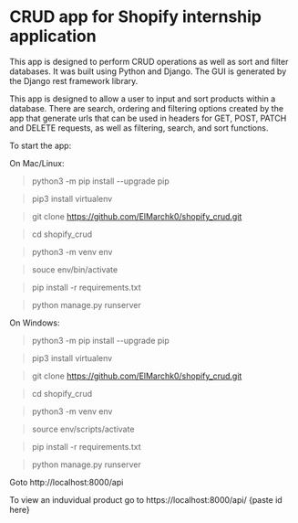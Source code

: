 # CRUD app for Shopify internship application

This app is designed to perform CRUD operations as well as sort and filter databases. It was built using Python and Django. The GUI is generated by the Django rest framework library.

This app is designed to allow a user to input and sort products within a database. There are search, ordering and filtering options created by the app that generate urls that can be used in headers for GET, POST, PATCH and DELETE requests, as well as filtering, search, and sort functions. 

To start the app:

On Mac/Linux:
> python3 -m pip install --upgrade pip

> pip3 install virtualenv

> git clone https://github.com/ElMarchk0/shopify_crud.git

> cd shopify_crud

> python3 -m venv env

> souce env/bin/activate

> pip install -r requirements.txt

> python manage.py runserver

On Windows:
> python3 -m pip install --upgrade pip

> pip3 install virtualenv

> git clone https://github.com/ElMarchk0/shopify_crud.git

> cd shopify_crud

> python3 -m venv env

> source env/scripts/activate

> pip install -r requirements.txt

> python manage.py runserver

Goto http://localhost:8000/api

To view an induvidual product go to https://localhost:8000/api/ {paste id here}